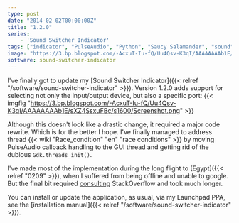 ```yaml
---
type: post
date: "2014-02-02T00:00:00Z"
title: "1.2.0"
series:
    - 'Sound Switcher Indicator'
tags: ["indicator", "PulseAudio", "Python", "Saucy Salamander", "sound", "Sound Switcher Indicator", "Ubuntu", "Unity"]
image: "https://3.bp.blogspot.com/-AcxuT-Iu-fQ/Uu4Qsv-K3qI/AAAAAAAAb1E/sXZ4SsxuFBc/s1600/Screenshot.png"
software: sound-switcher-indicator
---
```


I've finally got to update my [Sound Switcher Indicator]({{< relref "/software/sound-switcher-indicator" >}}). Version 1.2.0 adds support for selecting not only the input/output device, but also a specific port:
{{< imgfig "https://3.bp.blogspot.com/-AcxuT-Iu-fQ/Uu4Qsv-K3qI/AAAAAAAAb1E/sXZ4SsxuFBc/s1600/Screenshot.png" >}}

<!--more-->

Although this doesn't look like a drastic change, it required a major code rewrite. Which is for the better I hope. I've finally managed to address thread {{< wiki "Race_condition" "en" "race conditions" >}} by moving PulseAudio callback handling to the GUI thread and getting rid of the dubious `Gdk.threads_init()`.

I've made most of the implementation during the long flight to [Egypt]({{< relref "0209" >}}), when I suffered from being offline and unable to google. But the final bit required [consulting](http://stackoverflow.com/questions/20844540/handle-a-signal-in-another-thread-in-python) StackOverflow and took much longer.

You can install or update the application, as usual, via my Launchpad PPA, see the [installation manual]({{< relref "/software/sound-switcher-indicator" >}}).

